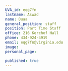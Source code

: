 ```yaml
---
UVA_id: eqg7fn
lastname: Aswad
name: Duaa
general_position: staff
position: Part Time Staff
office: 216 Kerchof Hall
phone: 434-924-4919
email: eqg7fn@virginia.edu
image: 
personal_page:

published: true
---
```

